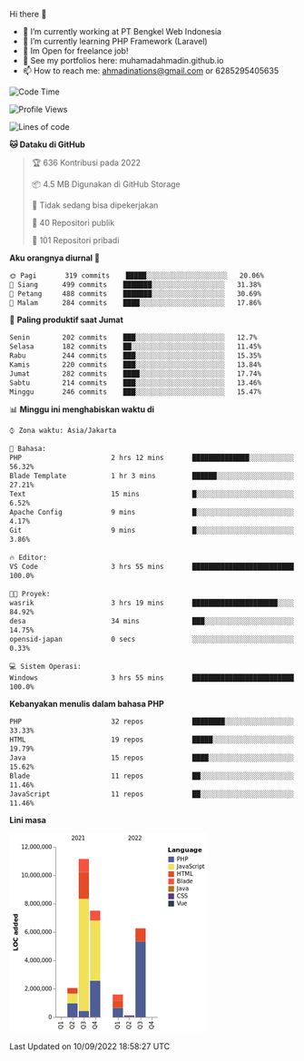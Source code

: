 Hi there 👋

- 🔭 I’m currently working at PT Bengkel Web Indonesia
- 🌱 I’m currently learning PHP Framework (Laravel)
- 📂 Im Open for freelance job!
- 🧷 See my portfolios here: muhamadahmadin.github.io
- 📫 How to reach me: ahmadinations@gmail.com or 6285295405635


<!--START_SECTION:waka-->
![Code Time](http://img.shields.io/badge/Code%20Time-1%2C143%20hrs%203%20mins-blue)

![Profile Views](http://img.shields.io/badge/Profil%20dilihat-0-blue)

![Lines of code](https://img.shields.io/badge/Sejak%20Hello%20World%20aku%20telah%20menulis-29%20Million%20baris%20kode-blue)

**🐱 Dataku di GitHub** 

> 🏆 636 Kontribusi pada 2022
 > 
> 📦 4.5 MB Digunakan di GitHub Storage 
 > 
> 🚫 Tidak sedang bisa dipekerjakan
 > 
> 📜 40 Repositori publik 
 > 
> 🔑 101 Repositori pribadi  
 > 
**Aku orangnya diurnal 🐤** 

```text
🌞 Pagi       319 commits    █████░░░░░░░░░░░░░░░░░░░░   20.06% 
🌆 Siang      499 commits    ███████░░░░░░░░░░░░░░░░░░   31.38% 
🌃 Petang     488 commits    ███████░░░░░░░░░░░░░░░░░░   30.69% 
🌙 Malam      284 commits    ████░░░░░░░░░░░░░░░░░░░░░   17.86%

```
📅 **Paling produktif saat Jumat** 

```text
Senin        202 commits    ███░░░░░░░░░░░░░░░░░░░░░░   12.7% 
Selasa       182 commits    ██░░░░░░░░░░░░░░░░░░░░░░░   11.45% 
Rabu         244 commits    ███░░░░░░░░░░░░░░░░░░░░░░   15.35% 
Kamis        220 commits    ███░░░░░░░░░░░░░░░░░░░░░░   13.84% 
Jumat        282 commits    ████░░░░░░░░░░░░░░░░░░░░░   17.74% 
Sabtu        214 commits    ███░░░░░░░░░░░░░░░░░░░░░░   13.46% 
Minggu       246 commits    ███░░░░░░░░░░░░░░░░░░░░░░   15.47%

```


📊 **Minggu ini menghabiskan waktu di** 

```text
⌚︎ Zona waktu: Asia/Jakarta

💬 Bahasa: 
PHP                      2 hrs 12 mins       ██████████████░░░░░░░░░░░   56.32% 
Blade Template           1 hr 3 mins         ██████░░░░░░░░░░░░░░░░░░░   27.21% 
Text                     15 mins             █░░░░░░░░░░░░░░░░░░░░░░░░   6.52% 
Apache Config            9 mins              █░░░░░░░░░░░░░░░░░░░░░░░░   4.17% 
Git                      9 mins              █░░░░░░░░░░░░░░░░░░░░░░░░   3.86%

🔥 Editor: 
VS Code                  3 hrs 55 mins       █████████████████████████   100.0%

🐱‍💻 Proyek: 
wasrik                   3 hrs 19 mins       █████████████████████░░░░   84.92% 
desa                     34 mins             ███░░░░░░░░░░░░░░░░░░░░░░   14.75% 
opensid-japan            0 secs              ░░░░░░░░░░░░░░░░░░░░░░░░░   0.33%

💻 Sistem Operasi: 
Windows                  3 hrs 55 mins       █████████████████████████   100.0%

```

**Kebanyakan menulis dalam bahasa PHP** 

```text
PHP                      32 repos            ████████░░░░░░░░░░░░░░░░░   33.33% 
HTML                     19 repos            █████░░░░░░░░░░░░░░░░░░░░   19.79% 
Java                     15 repos            ████░░░░░░░░░░░░░░░░░░░░░   15.62% 
Blade                    11 repos            ██░░░░░░░░░░░░░░░░░░░░░░░   11.46% 
JavaScript               11 repos            ██░░░░░░░░░░░░░░░░░░░░░░░   11.46%

```


**Lini masa**

![Chart not found](https://raw.githubusercontent.com/MuhamadAhmadin/MuhamadAhmadin/master/charts/bar_graph.png) 


 Last Updated on 10/09/2022 18:58:27 UTC
<!--END_SECTION:waka-->
